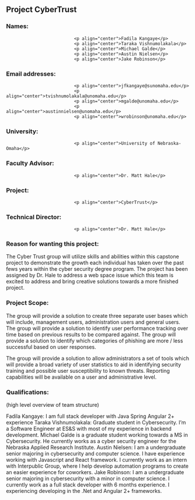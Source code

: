 ## Project CyberTrust

### Names:                        
                              <p align="center">Fadila Kangaye</p>
                              <p align="center">Taraka Vishnumolakala</p>
                              <p align="center">Michael Galde</p>
                              <p align="center">Austin Nielsen</p>
                              <p align="center">Jake Robinson</p>

### Email addresses:  	        	
                              <p align="center">jfkangaye@sunomaha.edu</p>
                              <p align="center">tvishnumolakala@unomaha.edu</p>
                              <p align="center">mgalde@unomaha.edu</p>
                              <p align="center">austinnielsen@unomaha.edu</p>
                              <p align="center">wrobinson@unomaha.edu</p>

### University:                   
                              <p align="center">University of Nebraska-Omaha</p>

### Faculty Advisor:              
                              <p align="center">Dr. Matt Hale</p>

### Project:                      
                              <p align="center">CyberTrust</p>

### Technical Director:           
                              <p align="center">Dr. Matt Hale</p>

### Reason for wanting this project:

The Cyber Trust group will utilize skills and abilities within this capstone project to demonstrate the growth each individual has taken over the past fews years within the cyber security degree program. The project has been assigned by Dr. Hale to address a web space issue which this team is excited to address and bring creative solutions towards a more finished project.

### Project Scope:

The group will provide a solution to create three separate user bases which will include, management users, administration users and general users.
The group will provide a solution to identify user performance tracking over time based on previous results to be compared against.
The group will provide a solution to identify which categories of phishing are more / less successful based on user responses.

The group will provide a solution to allow administrators a set of tools which will provide a broad variety of user statistics to aid in identifying security training and possible user susceptibility to known threats.  Reporting capabilities will be available on a user and administrative level.

### Qualifications:

(high level overview of team structure)

Fadila Kangaye: I am full stack developer with Java Spring Angular 2+ experience
Taraka Vishnumolakala: Graduate student in Cybersecurity. I’m a Software Engineer at ES&S with most of my experience in backend development.
Michael Galde is a graduate student working towards a MS in Cybersecurity. He currently works as a cyber security engineer for the Nebraska Applied Research Institute.
Austin Nielsen: I am a undergraduate senior majoring in cybersecurity and computer science.  I have experience working with Javascript and React framework.  I currently work as an intern with Interpublic Group, where I help develop automation programs to create an easier experience for coworkers.
Jake Robinson: I am a undergraduate senior majoring in cybersecurity with a minor in computer science.  I currently work as a full stack developer with 6 months experience.  I experiencing developing in the .Net and Angular 2+ frameworks.
